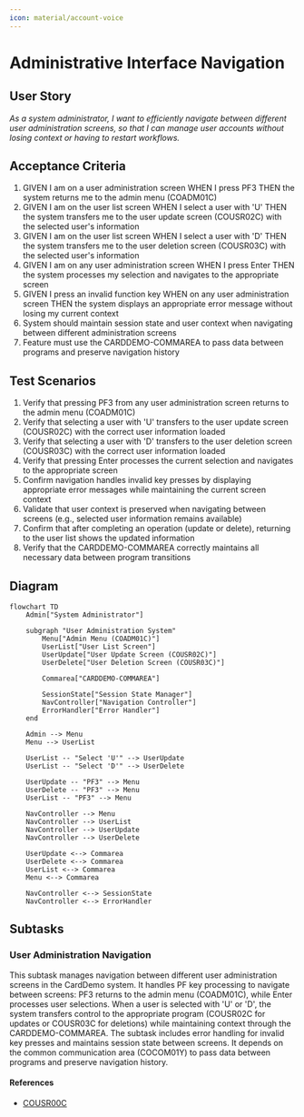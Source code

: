 ```yaml
---
icon: material/account-voice
---
```

# Administrative Interface Navigation

## User Story
_As a system administrator, I want to efficiently navigate between different user administration screens, so that I can manage user accounts without losing context or having to restart workflows._

## Acceptance Criteria
1. GIVEN I am on a user administration screen WHEN I press PF3 THEN the system returns me to the admin menu (COADM01C)
2. GIVEN I am on the user list screen WHEN I select a user with 'U' THEN the system transfers me to the user update screen (COUSR02C) with the selected user's information
3. GIVEN I am on the user list screen WHEN I select a user with 'D' THEN the system transfers me to the user deletion screen (COUSR03C) with the selected user's information
4. GIVEN I am on any user administration screen WHEN I press Enter THEN the system processes my selection and navigates to the appropriate screen
5. GIVEN I press an invalid function key WHEN on any user administration screen THEN the system displays an appropriate error message without losing my current context
6. System should maintain session state and user context when navigating between different administration screens
7. Feature must use the CARDDEMO-COMMAREA to pass data between programs and preserve navigation history

## Test Scenarios
1. Verify that pressing PF3 from any user administration screen returns to the admin menu (COADM01C)
2. Verify that selecting a user with 'U' transfers to the user update screen (COUSR02C) with the correct user information loaded
3. Verify that selecting a user with 'D' transfers to the user deletion screen (COUSR03C) with the correct user information loaded
4. Verify that pressing Enter processes the current selection and navigates to the appropriate screen
5. Confirm navigation handles invalid key presses by displaying appropriate error messages while maintaining the current screen context
6. Validate that user context is preserved when navigating between screens (e.g., selected user information remains available)
7. Confirm that after completing an operation (update or delete), returning to the user list shows the updated information
8. Verify that the CARDDEMO-COMMAREA correctly maintains all necessary data between program transitions

## Diagram
```mermaid
flowchart TD
    Admin["System Administrator"]
    
    subgraph "User Administration System"
        Menu["Admin Menu (COADM01C)"]
        UserList["User List Screen"]
        UserUpdate["User Update Screen (COUSR02C)"]
        UserDelete["User Deletion Screen (COUSR03C)"]
        
        Commarea["CARDDEMO-COMMAREA"]
        
        SessionState["Session State Manager"]
        NavController["Navigation Controller"]
        ErrorHandler["Error Handler"]
    end
    
    Admin --> Menu
    Menu --> UserList
    
    UserList -- "Select 'U'" --> UserUpdate
    UserList -- "Select 'D'" --> UserDelete
    
    UserUpdate -- "PF3" --> Menu
    UserDelete -- "PF3" --> Menu
    UserList -- "PF3" --> Menu
    
    NavController --> Menu
    NavController --> UserList
    NavController --> UserUpdate
    NavController --> UserDelete
    
    UserUpdate <--> Commarea
    UserDelete <--> Commarea
    UserList <--> Commarea
    Menu <--> Commarea
    
    NavController <--> SessionState
    NavController <--> ErrorHandler
```

## Subtasks
### User Administration Navigation
This subtask manages navigation between different user administration screens in the CardDemo system. It handles PF key processing to navigate between screens: PF3 returns to the admin menu (COADM01C), while Enter processes user selections. When a user is selected with 'U' or 'D', the system transfers control to the appropriate program (COUSR02C for updates or COUSR03C for deletions) while maintaining context through the CARDDEMO-COMMAREA. The subtask includes error handling for invalid key presses and maintains session state between screens. It depends on the common communication area (COCOM01Y) to pass data between programs and preserve navigation history.
#### References
- [COUSR00C](/COUSR00C.md)
